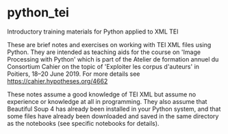 # python_tei
Introductory training materials for Python applied to XML TEI

These are brief notes and exercises on working with TEI XML files using Python. They are intended as teaching aids for the course on 'Image Processing with Python' which is part of the Atelier de formation annuel du Consortium Cahier on the topic of 'Exploiter les corpus d'auteurs' in Poitiers, 18–20 June 2019. For more details see https://cahier.hypotheses.org/4662

These notes assume a good knowledge of TEI XML but assume no experience or knowledge at all in programming. They also assume that Beautiful Soup 4 has already been installed in your Python system, and that some files have already been downloaded and saved in the same directory as the notebooks (see specific notebooks for details).

